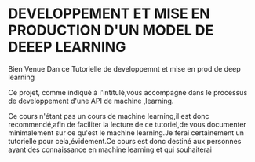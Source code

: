 # DEVELOPPEMENT ET MISE EN PRODUCTION D'UN MODEL DE DEEEP LEARNING

Bien Venue Dan ce Tutorielle de developpemnt et mise en prod de deep learning

Ce projet, comme indiqué à l'intitulé,vous accompagne dans le processus de developpement d'une API de machine ,learning.

Ce cours n'étant pas un cours de machine learning,il est donc recommendé,afin de faciliter la lecture de ce tutoriel,de vous documenter minimalement sur ce qu'est le machine learning.Je ferai certainement un tutorielle pour cela,évidement.Ce cours est donc destiné aux personnes ayant des connaissance en machine learning et qui souhaiterai 
